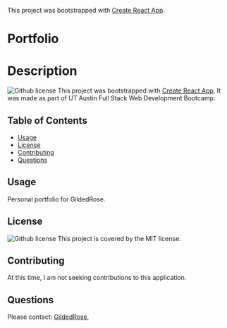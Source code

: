 This project was bootstrapped with [Create React App](https://github.com/facebook/create-react-app).

# Portfolio

# Description
![Github license](http://img.shields.io/badge/license-MIT-blue.svg)
This project was bootstrapped with [Create React App](https://github.com/facebook/create-react-app). It was made as part of UT Austin Full Stack Web Development Bootcamp.

## Table of Contents
  * [Usage](#usage)
  * [License](#license)
  * [Contributing](#contributing)
  * [Questions](#questions)

## Usage
Personal portfolio for GildedRose.

## License
![Github license](http://img.shields.io/badge/license-MIT-blue.svg) This project is covered by the MIT license.

## Contributing
At this time, I am not seeking contributions to this application.

## Questions
Please contact:
[GildedRose](https://github.com/GildedRose),
